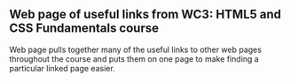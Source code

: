 Web page of useful links from WC3: HTML5 and CSS Fundamentals course
--------------------------------------------------------------------

Web page pulls together many of the useful links to other web pages
throughout the course and puts them on one page to make finding a
particular linked page easier.
